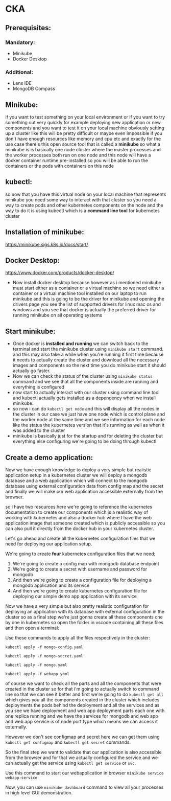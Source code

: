 # CKA

## Prerequisites:

### Mandatory:
 - Minikube
 - Docker Desktop
 
 ### Additional:
 - Lens IDE
 - MongoDB Compass

## Minikube:

if you want to test something on your local environment or if you want to try something out very quickly for example deploying new application or new components and you want to test it on your local machine obviously setting up a cluster like this will be pretty
difficult or maybe even impossible if you don't have enough resources like memory and cpu etc and exactly for the use case there's this open source tool that is called a **minikube** so what a minikube is is basically one node cluster where the master processes and the worker processes both run on one node and this node will have a docker container runtime pre-installed so you will be able to run the containers or the pods with containers on this node


## kubectl:

so now that you have this virtual node on your local machine that represents minikube you need some way to interact with that cluster so you need a way to create pods and other kubernetes components on the node and the way to do it is using kubectl which is a **command line tool** for kubernetes cluster


## Installation of minikube:

https://minikube.sigs.k8s.io/docs/start/

## Docker Desktop:

https://www.docker.com/products/docker-desktop/

-	Now install docker desktop because however as i mentioned minikube must start either as a container or a virtual machine so we need either a container or a virtual machine tool installed on our laptop to run minikube and this is going to be the driver for minikube and opening the drivers page you see the list of supported drivers for linux mac os and windows and you see that docker is actually the preferred driver for running minikube on all operating systems


## Start minikube:

-	Once docker is **installed and running** we can switch back to the terminal and start the minikube cluster using `minikube start` command. and this may also take a while when you're running it first time because it needs to actually create the cluster and download all the necessary images and components so the next time you do minikube start it should actually go faster.
-	Now we can check the status of the cluster using `minikube status` command and we see that all the components inside are running and everything is configured
-	now start to actually interact with our cluster using command line tool and kubectl actually gets installed as a dependency when we install minikube.
-	so now i can do `kubectl get node` and this will display all the nodes in the cluster in our case we just have one node which is control plane and the worker node at the same time and we see information for each node like the status the kubernetes version that it's running as well as when it was added to the cluster
-	minikube is basically just for the startup and for deleting the cluster but everything else configuring we're going to be doing through kubectl

## Create a demo application:

Now we have enough knowledge to deploy a very simple but realistic application setup in a kubernetes cluster we will deploy a mongodb database and a web application which will connect to the mongodb database using external configuration data from config map and the secret and finally we will make our web application accessible externally from the browser.

so i have two resources here we're going to reference the kubernetes documentation to create our components which is a realistic way of working with kubernetes and also a docker hub where I have the web application image that someone created which is publicly accessible so you can also pull it directly from the docker hub in your kubernetes cluster.

Let's go ahead and create all the kubernetes configuration files that we need for deploying our application setup. 

We're going to create **four** kubernetes configuration files that we need;

1. We're going to create a config map with mongodb database endpoint
2. We're going to create a secret with username and password for mongodb
3. And then we're going to create a configuration file for deploying a mongodb application and its service
4. And then we're going to create kubernetes configuration file for deploying our simple demo app application with its service

Now we have a very simple but also pretty realistic configuration for deploying an application with its database with external configuration in the cluster so as a final step we're just gonna create all these components one by one in kubernetes so open the folder in vscode containing all these files and then open a terminal:

Use these commands to apply all the files respectively in the cluster:


`kubectl apply -f mongo-config.yaml`

`kubectl apply -f mongo-secret.yaml`

`kubectl apply -f mongo.yaml`

`kubectl apply -f webapp.yaml`


of course we want to check all the parts and all the components that were created in the cluster so for that i'm going to actually switch to command line so that we can see it better and first we're going to do `kubectl get all` which gives you all the components created in the cluster which includes deployments the pods behind the deployment and all the services and as you see we have deployment and web app deployment parts each one with one replica running and we have the services for mongodb and web app and web app service is of node port type which means we can access it externally.

However we don't see configmap and secret here we can get them using `kubectl get configmap` and `kubectl get secret` commands.

So the final step we want to validate that our application is also accessible from the browser and for that we actually configured the service and we can actually get the service using `kubectl get service` or `svc`.

Use this command to start our webapplication in browser `minikube service webapp-service`

Now, you can use `minikube dashboard` command to view all your processes in high level GUI demonstration.
